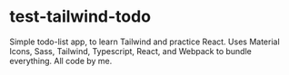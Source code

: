 # test-tailwind-todo
Simple todo-list app, to learn Tailwind and practice React. Uses Material Icons, Sass, Tailwind, Typescript, React, and Webpack to bundle everything. All code by me.
